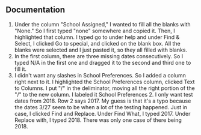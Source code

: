 ## Documentation

1. Under the column "School Assigned," I wanted to fill all the blanks with "None." So I first typed "none" somewhere and copied it. Then, I highlighted that column. I typed go to under help and under Find & Select, I clicked Go to special, and clicked on the blank box. All the blanks were selected and I just pasted it, so they all filled with blanks. 
1. In the first column, there are three missing dates consecutively. So I typed N/A in the first one and dragged it to the second and third one to fill it. 
1. I didn't want any slashes in School Preferences. So I added a column right next to it. I highlighted the School Preferences column, clicked Text to Columns. I put "/" in the deliminator, moving all the right portion of the "/" to the new column. I labeled it School Preferences 2.
I only want test dates from 2018. Row 2 says 2017. My guess is that it's a typo because the dates 3/27 seem to be when a lot of the testing happened. Just in case, I clicked Find and Replace. Under Find What, I typed 2017. Under Replace with, I typed 2018. There was only one case of there being 2018. 
